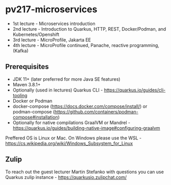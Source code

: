 # pv217-microservices

- 1st lecture - Microservices introduction
- 2nd lecture - Introduction to Quarkus, HTTP, REST, Docker/Podman, and Kubernetes/Openshift
- 3rd lecture - MicroProfile, Jakarta EE
- 4th lecture - MicroProfile continued, Panache, reactive programming, (Kafka)

## Prerequisites

- JDK 11+ (later preferred for more Java SE features)
- Maven 3.8.1+
- Optionally (used in lectures) Quarkus CLI - https://quarkus.io/guides/cli-tooling
- Docker or Podman
- docker-compose (https://docs.docker.com/compose/install/) or podman-compose (https://github.com/containers/podman-compose#installation)
- Optionally for native compilations GraalVM or Mandrel - https://quarkus.io/guides/building-native-image#configuring-graalvm 

Preffered OS is Linux or Mac. On Windows please use the WSL - https://cs.wikipedia.org/wiki/Windows_Subsystem_for_Linux

## Zulip

To reach out the guest lecturer Martin Stefanko with questions you can use Quarkus zulip instance - https://quarkusio.zulipchat.com/
